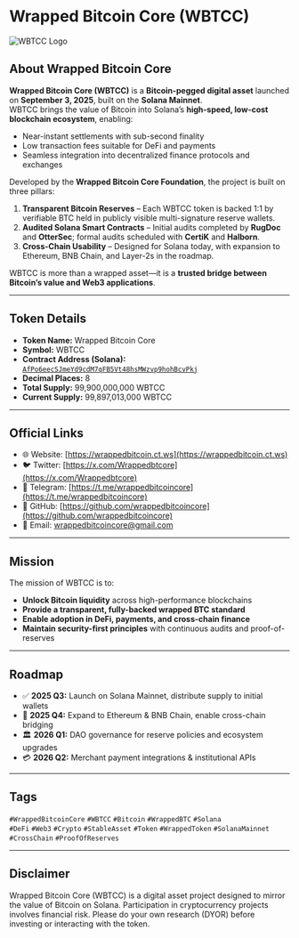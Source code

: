 # Wrapped Bitcoin Core (WBTCC)

![WBTCC Logo](https://wrappedbitcoin.ct.ws/logo.png)

## About Wrapped Bitcoin Core

**Wrapped Bitcoin Core (WBTCC)** is a **Bitcoin-pegged digital asset** launched on **September 3, 2025**, built on the **Solana Mainnet**.  
WBTCC brings the value of Bitcoin into Solana’s **high-speed, low-cost blockchain ecosystem**, enabling:  

- Near-instant settlements with sub-second finality  
- Low transaction fees suitable for DeFi and payments  
- Seamless integration into decentralized finance protocols and exchanges  

Developed by the **Wrapped Bitcoin Core Foundation**, the project is built on three pillars:  

1. **Transparent Bitcoin Reserves** – Each WBTCC token is backed 1:1 by verifiable BTC held in publicly visible multi-signature reserve wallets.  
2. **Audited Solana Smart Contracts** – Initial audits completed by **RugDoc** and **OtterSec**; formal audits scheduled with **CertiK** and **Halborn**.  
3. **Cross-Chain Usability** – Designed for Solana today, with expansion to Ethereum, BNB Chain, and Layer-2s in the roadmap.  

WBTCC is more than a wrapped asset—it is a **trusted bridge between Bitcoin’s value and Web3 applications**.  

---

## Token Details

- **Token Name:** Wrapped Bitcoin Core  
- **Symbol:** WBTCC  
- **Contract Address (Solana):** [`AfPo6eecSJmeYd9cdM7qFB5Vt48hsMWzvp9hohBcvPkj`](https://solscan.io/token/AfPo6eecSJmeYd9cdM7qFB5Vt48hsMWzvp9hohBcvPkj)  
- **Decimal Places:** 8  
- **Total Supply:** 99,900,000,000 WBTCC  
- **Current Supply:** 99,897,013,000 WBTCC  

---

## Official Links

- 🌐 Website: [https://wrappedbitcoin.ct.ws](https://wrappedbitcoin.ct.ws)  
- 🐦 Twitter: [https://x.com/Wrappedbtcore](https://x.com/Wrappedbtcore)  
- 💬 Telegram: [https://t.me/wrappedbitcoincore](https://t.me/wrappedbitcoincore)  
- 📂 GitHub: [https://github.com/wrappedbitcoincore](https://github.com/wrappedbitcoincore)  
- 📧 Email: [wrappedbitcoincore@gmail.com](mailto:wrappedbitcoincore@gmail.com)  

---

## Mission

The mission of WBTCC is to:  

- **Unlock Bitcoin liquidity** across high-performance blockchains  
- **Provide a transparent, fully-backed wrapped BTC standard**  
- **Enable adoption in DeFi, payments, and cross-chain finance**  
- **Maintain security-first principles** with continuous audits and proof-of-reserves  

---

## Roadmap

- ✅ **2025 Q3:** Launch on Solana Mainnet, distribute supply to initial wallets  
- 🚀 **2025 Q4:** Expand to Ethereum & BNB Chain, enable cross-chain bridging  
- 🏛 **2026 Q1:** DAO governance for reserve policies and ecosystem upgrades  
- 💳 **2026 Q2:** Merchant payment integrations & institutional APIs  

---

## Tags

`#WrappedBitcoinCore` `#WBTCC` `#Bitcoin` `#WrappedBTC` `#Solana`  
`#DeFi` `#Web3` `#Crypto` `#StableAsset` `#Token`  `#WrappedToken` `#SolanaMainnet` `#CrossChain` `#ProofOfReserves`  

---

## Disclaimer

Wrapped Bitcoin Core (WBTCC) is a digital asset project designed to mirror the value of Bitcoin on Solana. Participation in cryptocurrency projects involves financial risk. Please do your own research (DYOR) before investing or interacting with the token.  
